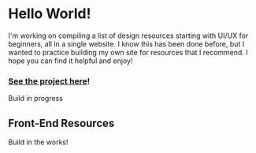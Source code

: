 # Hello World!
I'm working on compiling a list of design resources starting with UI/UX for beginners, all in a single website. I know this has been done before, but I wanted to practice building my own site for resources that I recommend. I hope you can find it helpful and enjoy!
### <a href="https://lindaicing.github.io/resources/." title="Hello World :)">See the project here</a>!
Build in progress



## Front-End Resources
Build in the works!
